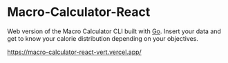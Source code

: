 # Macro-Calculator-React

Web version of the Macro Calculator CLI built with [Go](https://github.com/FACorreiaa/Macro-Calculator). Insert your data and get to know your calorie distribution depending on your objectives.

https://macro-calculator-react-vert.vercel.app/
